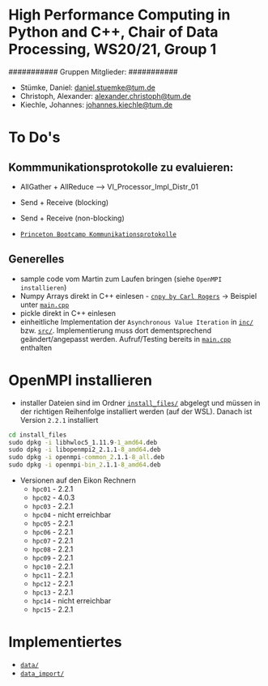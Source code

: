 # High Performance Computing in Python and C++, Chair of Data Processing, WS20/21, Group 1

###########
Gruppen Mitglieder:
###########
- Stümke, Daniel: 			daniel.stuemke@tum.de
- Christoph, Alexander:     alexander.christoph@tum.de
- Kiechle, Johannes: 		johannes.kiechle@tum.de

# To Do's

## Kommmunikationsprotokolle zu evaluieren:

- AllGather + AllReduce --> VI_Processor_Impl_Distr_01
- Send + Receive (blocking)
- Send + Receive (non-blocking)

- <a href="https://princetonuniversity.github.io/PUbootcamp/sessions/parallel-programming/Intro_PP_bootcamp_2018.pdf" target="_blank">`Princeton Bootcamp Kommunikationsprotokolle`</a>

## Generelles

- sample code vom Martin zum Laufen bringen (siehe `OpenMPI installieren`)
- Numpy Arrays direkt in C++ einlesen - <a href="https://github.com/rogersce/cnpy" target="_blank">`cnpy by Carl Rogers`</a> -> Beispiel unter <a href="data_import/main.cpp" target="_blank">`main.cpp`</a>
- pickle direkt in C++ einlesen
- einheitliche Implementation der `Asynchronous Value Iteration` in <a href="data_import/lib/inc/Async_VI.h" target="_blank">`inc/`</a> bzw. <a href="data_import/lib/src/Async_VI.cpp" target="_blank">`src/`</a>. Implementierung muss dort dementsprechend geändert/angepasst werden. Aufruf/Testing bereits in <a href="data_import/main.cpp" target="_blank">`main.cpp`</a> enthalten

# OpenMPI installieren

- installer Dateien sind im Ordner <a href="install_files/" target="_blank">`install_files/`</a> abgelegt und müssen in der richtigen Reihenfolge installiert werden (auf der WSL). Danach ist Version `2.2.1` installiert
```cmd
cd install_files
sudo dpkg -i libhwloc5_1.11.9-1_amd64.deb
sudo dpkg -i libopenmpi2_2.1.1-8_amd64.deb
sudo dpkg -i openmpi-common_2.1.1-8_all.deb
sudo dpkg -i openmpi-bin_2.1.1-8_amd64.deb
```

- Versionen auf den Eikon Rechnern
    - `hpc01` - 2.2.1
    - `hpc02` - 4.0.3
    - `hpc03` - 2.2.1
    - `hpc04` - nicht erreichbar
    - `hpc05` - 2.2.1
    - `hpc06` - 2.2.1
    - `hpc07` - 2.2.1
    - `hpc08` - 2.2.1
    - `hpc09` - 2.2.1
    - `hpc10` - 2.2.1
    - `hpc11` - 2.2.1
    - `hpc12` - 2.2.1
    - `hpc13` - 2.2.1
    - `hpc14` - nicht erreichbar
    - `hpc15` - 2.2.1

# Implementiertes

- <a href="data/" target="_blank">`data/`</a>
- <a href="data_import/" target="_blank">`data_import/`</a>
